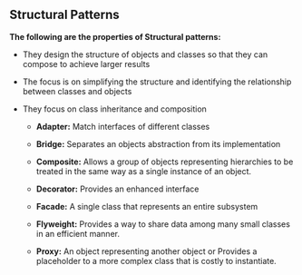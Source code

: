 ## Structural Patterns

**The following are the properties of Structural patterns:**
+ They design the structure of objects and classes so that they can compose to achieve larger results
+ The focus is on simplifying the structure and identifying the relationship between classes and objects
+ They focus on class inheritance and composition


  + **Adapter:** Match interfaces of different classes

  + **Bridge:** Separates an objects abstraction from its implementation

  + **Composite:** Allows a group of objects representing hierarchies to be treated in the same way as a single instance of an object. 

  + **Decorator:** Provides an enhanced interface

  + **Facade:** A single class that represents an entire subsystem

  + **Flyweight:** Provides a way to share data among many small classes in an efficient manner. 

  + **Proxy:** An object representing another object or Provides a placeholder to a more complex class that is costly to instantiate.
